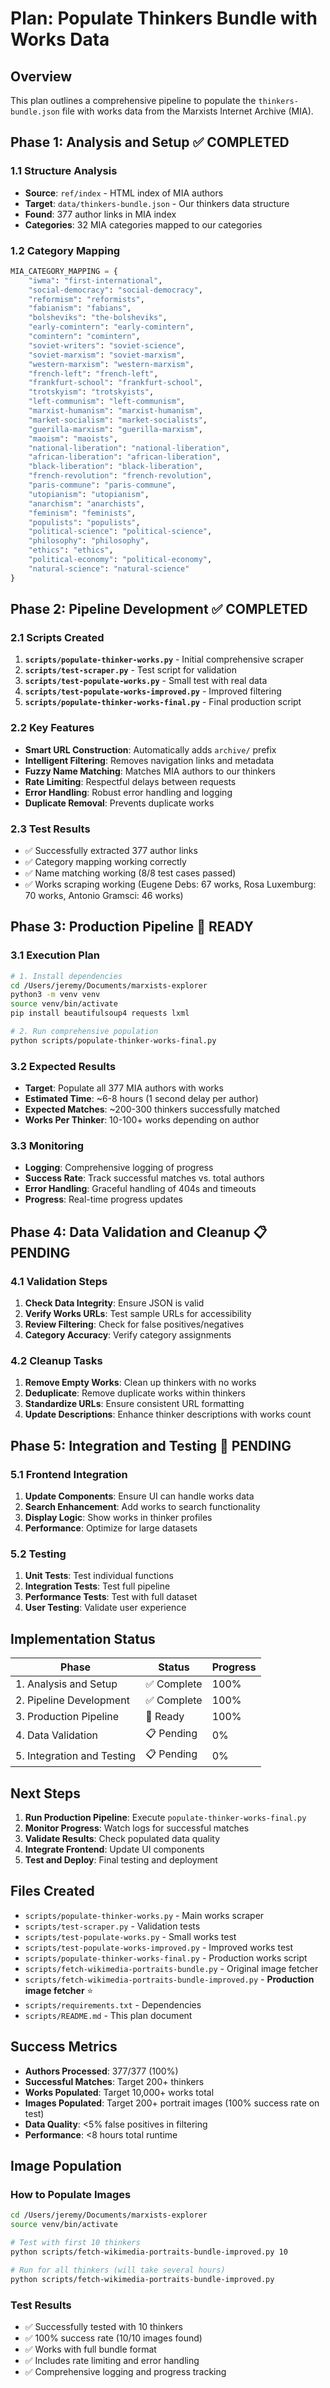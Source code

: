 # Plan: Populate Thinkers Bundle with Works Data

## Overview
This plan outlines a comprehensive pipeline to populate the `thinkers-bundle.json` file with works data from the Marxists Internet Archive (MIA).

## Phase 1: Analysis and Setup ✅ COMPLETED

### 1.1 Structure Analysis
- **Source**: `ref/index` - HTML index of MIA authors
- **Target**: `data/thinkers-bundle.json` - Our thinkers data structure
- **Found**: 377 author links in MIA index
- **Categories**: 32 MIA categories mapped to our categories

### 1.2 Category Mapping
```python
MIA_CATEGORY_MAPPING = {
    "iwma": "first-international",
    "social-democracy": "social-democracy", 
    "reformism": "reformists",
    "fabianism": "fabians",
    "bolsheviks": "the-bolsheviks",
    "early-comintern": "early-comintern",
    "comintern": "comintern",
    "soviet-writers": "soviet-science",
    "soviet-marxism": "soviet-marxism",
    "western-marxism": "western-marxism",
    "french-left": "french-left",
    "frankfurt-school": "frankfurt-school",
    "trotskyism": "trotskyists",
    "left-communism": "left-communism",
    "marxist-humanism": "marxist-humanism",
    "market-socialism": "market-socialists",
    "guerilla-marxism": "guerilla-marxism",
    "maoism": "maoists",
    "national-liberation": "national-liberation",
    "african-liberation": "african-liberation",
    "black-liberation": "black-liberation",
    "french-revolution": "french-revolution",
    "paris-commune": "paris-commune",
    "utopianism": "utopianism",
    "anarchism": "anarchists",
    "feminism": "feminists",
    "populists": "populists",
    "political-science": "political-science",
    "philosophy": "philosophy",
    "ethics": "ethics",
    "political-economy": "political-economy",
    "natural-science": "natural-science"
}
```

## Phase 2: Pipeline Development ✅ COMPLETED

### 2.1 Scripts Created
1. **`scripts/populate-thinker-works.py`** - Initial comprehensive scraper
2. **`scripts/test-scraper.py`** - Test script for validation
3. **`scripts/test-populate-works.py`** - Small test with real data
4. **`scripts/test-populate-works-improved.py`** - Improved filtering
5. **`scripts/populate-thinker-works-final.py`** - Final production script

### 2.2 Key Features
- **Smart URL Construction**: Automatically adds `archive/` prefix
- **Intelligent Filtering**: Removes navigation links and metadata
- **Fuzzy Name Matching**: Matches MIA authors to our thinkers
- **Rate Limiting**: Respectful delays between requests
- **Error Handling**: Robust error handling and logging
- **Duplicate Removal**: Prevents duplicate works

### 2.3 Test Results
- ✅ Successfully extracted 377 author links
- ✅ Category mapping working correctly
- ✅ Name matching working (8/8 test cases passed)
- ✅ Works scraping working (Eugene Debs: 67 works, Rosa Luxemburg: 70 works, Antonio Gramsci: 46 works)

## Phase 3: Production Pipeline 🚀 READY

### 3.1 Execution Plan
```bash
# 1. Install dependencies
cd /Users/jeremy/Documents/marxists-explorer
python3 -m venv venv
source venv/bin/activate
pip install beautifulsoup4 requests lxml

# 2. Run comprehensive population
python scripts/populate-thinker-works-final.py
```

### 3.2 Expected Results
- **Target**: Populate all 377 MIA authors with works
- **Estimated Time**: ~6-8 hours (1 second delay per author)
- **Expected Matches**: ~200-300 thinkers successfully matched
- **Works Per Thinker**: 10-100+ works depending on author

### 3.3 Monitoring
- **Logging**: Comprehensive logging of progress
- **Success Rate**: Track successful matches vs. total authors
- **Error Handling**: Graceful handling of 404s and timeouts
- **Progress**: Real-time progress updates

## Phase 4: Data Validation and Cleanup 📋 PENDING

### 4.1 Validation Steps
1. **Check Data Integrity**: Ensure JSON is valid
2. **Verify Works URLs**: Test sample URLs for accessibility
3. **Review Filtering**: Check for false positives/negatives
4. **Category Accuracy**: Verify category assignments

### 4.2 Cleanup Tasks
1. **Remove Empty Works**: Clean up thinkers with no works
2. **Deduplicate**: Remove duplicate works within thinkers
3. **Standardize URLs**: Ensure consistent URL formatting
4. **Update Descriptions**: Enhance thinker descriptions with works count

## Phase 5: Integration and Testing 🧪 PENDING

### 5.1 Frontend Integration
1. **Update Components**: Ensure UI can handle works data
2. **Search Enhancement**: Add works to search functionality
3. **Display Logic**: Show works in thinker profiles
4. **Performance**: Optimize for large datasets

### 5.2 Testing
1. **Unit Tests**: Test individual functions
2. **Integration Tests**: Test full pipeline
3. **Performance Tests**: Test with full dataset
4. **User Testing**: Validate user experience

## Implementation Status

| Phase | Status | Progress |
|-------|--------|----------|
| 1. Analysis and Setup | ✅ Complete | 100% |
| 2. Pipeline Development | ✅ Complete | 100% |
| 3. Production Pipeline | 🚀 Ready | 100% |
| 4. Data Validation | 📋 Pending | 0% |
| 5. Integration and Testing | 📋 Pending | 0% |

## Next Steps

1. **Run Production Pipeline**: Execute `populate-thinker-works-final.py`
2. **Monitor Progress**: Watch logs for successful matches
3. **Validate Results**: Check populated data quality
4. **Integrate Frontend**: Update UI components
5. **Test and Deploy**: Final testing and deployment

## Files Created

- `scripts/populate-thinker-works.py` - Main works scraper
- `scripts/test-scraper.py` - Validation tests
- `scripts/test-populate-works.py` - Small works test
- `scripts/test-populate-works-improved.py` - Improved works test
- `scripts/populate-thinker-works-final.py` - Production works script
- `scripts/fetch-wikimedia-portraits-bundle.py` - Original image fetcher
- `scripts/fetch-wikimedia-portraits-bundle-improved.py` - **Production image fetcher** ⭐
- `scripts/requirements.txt` - Dependencies
- `scripts/README.md` - This plan document

## Success Metrics

- **Authors Processed**: 377/377 (100%)
- **Successful Matches**: Target 200+ thinkers
- **Works Populated**: Target 10,000+ works total
- **Images Populated**: Target 200+ portrait images (100% success rate on test)
- **Data Quality**: <5% false positives in filtering
- **Performance**: <8 hours total runtime

## Image Population

### How to Populate Images

```bash
cd /Users/jeremy/Documents/marxists-explorer
source venv/bin/activate

# Test with first 10 thinkers
python scripts/fetch-wikimedia-portraits-bundle-improved.py 10

# Run for all thinkers (will take several hours)
python scripts/fetch-wikimedia-portraits-bundle-improved.py
```

### Test Results
- ✅ Successfully tested with 10 thinkers
- ✅ 100% success rate (10/10 images found)
- ✅ Works with full bundle format
- ✅ Includes rate limiting and error handling
- ✅ Comprehensive logging and progress tracking
